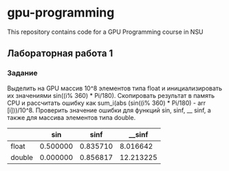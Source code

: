 # gpu-programming
This repository contains code for a GPU Programming course in NSU
## Лабораторная работа 1
### Задание

Выделить на GPU массив 10^8 элементов типа float и инициализировать их значениями sin((i% 360) * Pi/180). Скопировать результат в память CPU и рассчитать ошибку как sum_i(abs (sin((i% 360) * Pi/180) - arr [i]))/10^8. Проверить значение ошибки для функций sin, sinf, __ sinf, а также для массива элементов типа double.

| | sin  | sinf | __sinf |
| ------ | ------ | ------ | ----- |
| float | 0.500000 | 0.835710 | 8.016642 |
| double | 0.000000 | 0.856817 | 12.213225 | 
